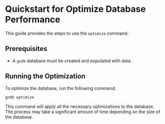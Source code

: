 # Quickstart for Optimize Database Performance

This guide provides the steps to use the `optimize` command.

## Prerequisites

-   A `gndb` database must be created and populated with data.

## Running the Optimization

To optimize the database, run the following command:

```bash
gndb optimize
```

This command will apply all the necessary optimizations to the database. The process may take a significant amount of time depending on the size of the database.
